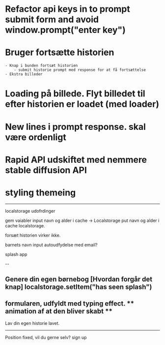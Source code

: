 # Refactor api keys in to prompt submit form and avoid window.prompt("enter key")

# Bruger fortsætte historien 
    - Knap i bunden fortsæt historien
        - submit historie prompt med response for at få fortsættelse
    - Ekstra billeder
# Loading på billede. Flyt billedet til efter historien er loadet (med loader)

# New lines i prompt response. skal være ordenligt


# Rapid API udskiftet med nemmere stable diffusion API
# styling themeing

--------

localstorage udofrdinger

gem vaiabler input navn og alder i cache -> Localstorage
put navn og alder i cache localstorage.

forsæt historien virker ikke.

barnets navn input autoudfydelse med email?

splash app

--

Genere din egen børnebog
[Hvordan forgår det knap]
localstorage.setItem("has seen splash")
--

formularen, udfyldt med typing effect.
**
animation af at den bliver skabt
**
--

Lav din egen historie lavet.

---
Position fixed, vil du gerne selv? sign up